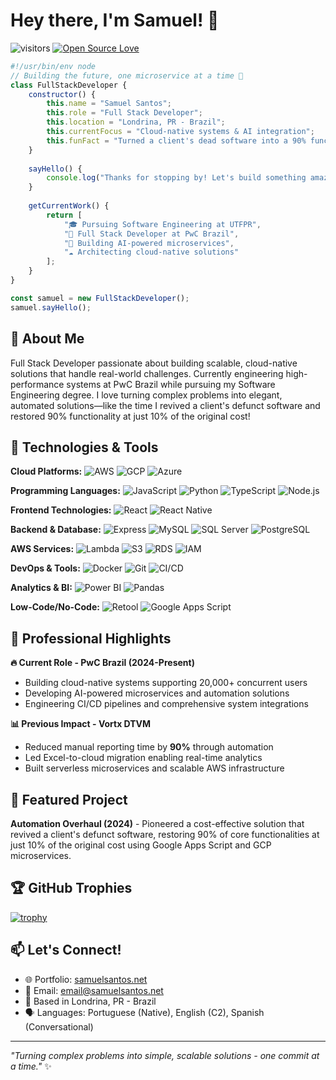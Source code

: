# Hey there, I'm Samuel! 👋 
![visitors](https://visitor-badge.laobi.icu/badge?page_id=samuelsantos-dev.samuelsantos-dev)
[![Open Source Love](https://badges.frapsoft.com/os/v1/open-source.svg?v=102)](https://github.com/ellerbrock/open-source-badge/)

```javascript
#!/usr/bin/env node
// Building the future, one microservice at a time 🚀
class FullStackDeveloper {
    constructor() {
        this.name = "Samuel Santos";
        this.role = "Full Stack Developer";
        this.location = "Londrina, PR - Brazil";
        this.currentFocus = "Cloud-native systems & AI integration";
        this.funFact = "Turned a client's dead software into a 90% functional system at 1/10th the cost 💪";
    }
    
    sayHello() {
        console.log("Thanks for stopping by! Let's build something amazing together 🔥");
    }
    
    getCurrentWork() {
        return [
            "🎓 Pursuing Software Engineering at UTFPR",
            "💼 Full Stack Developer at PwC Brazil",
            "🤖 Building AI-powered microservices",
            "☁️ Architecting cloud-native solutions"
        ];
    }
}

const samuel = new FullStackDeveloper();
samuel.sayHello();
```

## 🚀 About Me
Full Stack Developer passionate about building scalable, cloud-native solutions that handle real-world challenges. Currently engineering high-performance systems at PwC Brazil while pursuing my Software Engineering degree. I love turning complex problems into elegant, automated solutions—like the time I revived a client's defunct software and restored 90% functionality at just 10% of the original cost!

## 🔧 Technologies & Tools

**Cloud Platforms:**
![AWS](https://img.shields.io/badge/Cloud-AWS-informational?style=flat&logo=amazon-aws&logoColor=white&color=6aa6f8)
![GCP](https://img.shields.io/badge/Cloud-Google_Cloud-informational?style=flat&logo=google-cloud&logoColor=white&color=6aa6f8)
![Azure](https://img.shields.io/badge/Cloud-Azure-informational?style=flat&logo=microsoft-azure&logoColor=white&color=6aa6f8)

**Programming Languages:**
![JavaScript](https://img.shields.io/badge/Code-JavaScript-informational?style=flat&logo=javascript&logoColor=white&color=6aa6f8)
![Python](https://img.shields.io/badge/Code-Python-informational?style=flat&logo=python&logoColor=white&color=6aa6f8)
![TypeScript](https://img.shields.io/badge/Code-TypeScript-informational?style=flat&logo=typescript&logoColor=white&color=6aa6f8)
![Node.js](https://img.shields.io/badge/Runtime-Node.js-informational?style=flat&logo=node.js&logoColor=white&color=6aa6f8)

**Frontend Technologies:**
![React](https://img.shields.io/badge/Frontend-React-informational?style=flat&logo=react&logoColor=white&color=6aa6f8)
![React Native](https://img.shields.io/badge/Mobile-React_Native-informational?style=flat&logo=react&logoColor=white&color=6aa6f8)

**Backend & Database:**
![Express](https://img.shields.io/badge/Backend-Express-informational?style=flat&logo=express&logoColor=white&color=6aa6f8)
![MySQL](https://img.shields.io/badge/Database-MySQL-informational?style=flat&logo=mysql&logoColor=white&color=6aa6f8)
![SQL Server](https://img.shields.io/badge/Database-SQL_Server-informational?style=flat&logo=microsoft-sql-server&logoColor=white&color=6aa6f8)
![PostgreSQL](https://img.shields.io/badge/Database-PostgreSQL-informational?style=flat&logo=postgresql&logoColor=white&color=6aa6f8)

**AWS Services:**
![Lambda](https://img.shields.io/badge/Serverless-AWS_Lambda-informational?style=flat&logo=aws-lambda&logoColor=white&color=6aa6f8)
![S3](https://img.shields.io/badge/Storage-S3-informational?style=flat&logo=amazon-s3&logoColor=white&color=6aa6f8)
![RDS](https://img.shields.io/badge/Database-RDS-informational?style=flat&logo=amazon-rds&logoColor=white&color=6aa6f8)
![IAM](https://img.shields.io/badge/Security-IAM-informational?style=flat&logo=amazon-iam&logoColor=white&color=6aa6f8)

**DevOps & Tools:**
![Docker](https://img.shields.io/badge/Container-Docker-informational?style=flat&logo=docker&logoColor=white&color=6aa6f8)
![Git](https://img.shields.io/badge/VCS-Git-informational?style=flat&logo=git&logoColor=white&color=6aa6f8)
![CI/CD](https://img.shields.io/badge/Pipeline-CI/CD-informational?style=flat&logo=github-actions&logoColor=white&color=6aa6f8)

**Analytics & BI:**
![Power BI](https://img.shields.io/badge/Analytics-Power_BI-informational?style=flat&logo=power-bi&logoColor=white&color=6aa6f8)
![Pandas](https://img.shields.io/badge/Data-Pandas-informational?style=flat&logo=pandas&logoColor=white&color=6aa6f8)

**Low-Code/No-Code:**
![Retool](https://img.shields.io/badge/Platform-Retool-informational?style=flat&logo=retool&logoColor=white&color=6aa6f8)
![Google Apps Script](https://img.shields.io/badge/Automation-Google_Apps_Script-informational?style=flat&logo=google&logoColor=white&color=6aa6f8)

## 💼 Professional Highlights

**🔥 Current Role - PwC Brazil (2024-Present)**
- Building cloud-native systems supporting 20,000+ concurrent users
- Developing AI-powered microservices and automation solutions
- Engineering CI/CD pipelines and comprehensive system integrations

**📊 Previous Impact - Vortx DTVM**
- Reduced manual reporting time by **90%** through automation
- Led Excel-to-cloud migration enabling real-time analytics
- Built serverless microservices and scalable AWS infrastructure

## 🌟 Featured Project
**Automation Overhaul (2024)** - Pioneered a cost-effective solution that revived a client's defunct software, restoring 90% of core functionalities at just 10% of the original cost using Google Apps Script and GCP microservices.

## 🏆 GitHub Trophies
[![trophy](https://github-profile-trophy.vercel.app/?username=samuelsantos-dev&theme=nord&column=7)](https://github.com/ryo-ma/github-profile-trophy)

## 📫 Let's Connect!
- 🌐 Portfolio: [samuelsantos.net](https://samuelsantos.net)
- 📧 Email: email@samuelsantos.net
- 📍 Based in Londrina, PR - Brazil
- 🗣️ Languages: Portuguese (Native), English (C2), Spanish (Conversational)

---
*"Turning complex problems into simple, scalable solutions - one commit at a time."* ✨
